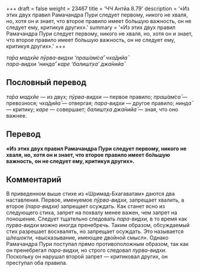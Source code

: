 +++
draft = false
weight = 23467
title = 'ЧЧ Антйа 8.79'
description = '«Из этих двух правил Рамачандра Пури следует первому, никого не хваля, но, хотя он и знает, что второе правило имеет бо́льшую важность, он не следует ему, критикуя других».'
summary = '«Из этих двух правил Рамачандра Пури следует первому, никого не хваля, но, хотя он и знает, что второе правило имеет бо́льшую важность, он не следует ему, критикуя других».'
+++

_та̄ра мадхйе пӯрва-видхи ‘праш́ам̇са̄’ чха̄д̣ийа̄  
пара-видхи ‘нинда̄’ каре ‘балишт̣ха’ джа̄нийа̄_

## Пословный перевод

_та̄ра_ _мадхйе_ — из двух; _пӯрва_\-_видхи_ — первое правило; _праш́ам̇са̄_ — превознося; _чха̄д̣ийа̄_ — отвергая; _пара_\-_видхи_ — другое правило; _нинда̄_ — критику; _каре_ — совершает; _балишт̣ха_ _джа̄нийа̄_ — зная, что оно важнее.

## Перевод

**«Из этих двух правил Рамачандра Пури следует первому, никого не хваля, но, хотя он и знает, что второе правило имеет бо́льшую важность, он не следует ему, критикуя других».**

## Комментарий

В приведенном выше стихе из «Шримад-Бхагаватам» даются два наставления. Первое, именуемое _пӯрва-видхи,_ запрещает хвалить, а второе _(пара-видхи)_ запрещает осуждать. Как станет ясно из следующего стиха, запрет на похвалу менее важен, чем запрет на поношение. Следует тщательно следовать _пара-видхи,_ в то время как _пурва-видхи_ можно иногда пренебречь. Таким образом, обсуждаемый стих разрешает восхвалять, но запрещает осуждать. Это называется _ш́лешокти,_ «высказывание, имеющее двойной смысл». Однако Рамачандра Пури поступал прямо противоположным образом, так как он пренебрегал _пара-видхи,_ но строго следовал _пурва-видхи._ Поскольку он нарушал второй запрет — критиковал других, он преступал оба правила.
